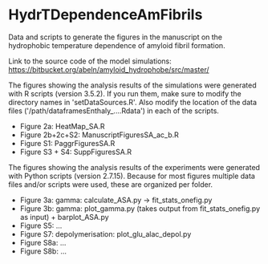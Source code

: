 # HydrTDependenceAmFibrils
Data and scripts to generate the figures in the manuscript on the hydrophobic
temperature dependence of amyloid fibril formation.

Link to the source code of the model simulations: https://bitbucket.org/abeln/amyloid_hydrophobe/src/master/

The figures showing the analysis results of the simulations were generated
with R scripts (version 3.5.2). If you run them, make sure to modify the directory names in
'setDataSources.R'. Also modify the location of the data files ('/path/dataframesEnthaly_....Rdata')
in each of the scripts.

* Figure 2a: HeatMap_SA.R
* Figure 2b+2c+S2: ManuscriptFiguresSA_ac_b.R
* Figure S1: PaggrFiguresSA.R
* Figure S3 + S4: SuppFiguresSA.R

The figures showing the analysis results of the experiments were generated
with Python scripts (version 2.7.15). Because for most figures multiple data
files and/or scripts were used, these are organized per folder.

* Figure 3a: gamma: calculate_ASA.py -> fit_stats_onefig.py
* Figure 3b: gamma: plot_gamma.py (takes output from fit_stats_onefig.py as input) + barplot_ASA.py
* Figure S5: ...
* Figure S7: depolymerisation: plot_glu_alac_depol.py
* Figure S8a: ...
* Figure S8b: ...
